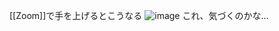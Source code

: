 
[[Zoom]]で手を上げるとこうなる
![image](https://gyazo.com/b1c5d35f529b147a07d78d039c7c904a/thumb/1000)
これ、気づくのかな…
